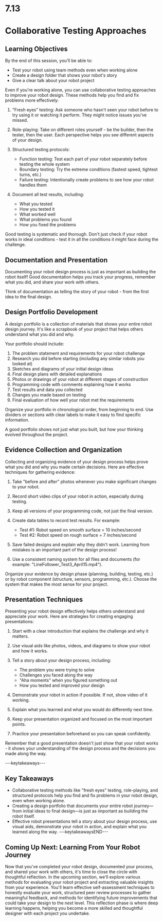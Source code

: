 # 7.13

# Collaborative Testing Approaches

## Learning Objectives

By the end of this session, you'll be able to:
- Test your robot using team methods even when working alone
- Create a design folder that shows your robot's story
- Give a clear talk about your robot project

Even if you're working alone, you can use collaborative testing approaches to improve your robot design. These methods help you find and fix problems more effectively:

1. "Fresh eyes" testing: Ask someone who hasn't seen your robot before to try using it or watching it perform. They might notice issues you've missed.

2. Role-playing: Take on different roles yourself - be the builder, then the tester, then the user. Each perspective helps you see different aspects of your design.

3. Structured testing protocols:
   - Function testing: Test each part of your robot separately before testing the whole system
   - Boundary testing: Try the extreme conditions (fastest speed, tightest turns, etc.)
   - Failure testing: Intentionally create problems to see how your robot handles them

4. Document all test results, including:
   - What you tested
   - How you tested it
   - What worked well
   - What problems you found
   - How you fixed the problems

Good testing is systematic and thorough. Don't just check if your robot works in ideal conditions - test it in all the conditions it might face during the challenge.

## Documentation and Presentation

Documenting your robot design process is just as important as building the robot itself! Good documentation helps you track your progress, remember what you did, and share your work with others.

Think of documentation as telling the story of your robot - from the first idea to the final design.

## Design Portfolio Development

A design portfolio is a collection of materials that shows your entire robot design journey. It's like a scrapbook of your project that helps others understand what you did and why.

Your portfolio should include:

1. The problem statement and requirements for your robot challenge
2. Research you did before starting (including any similar robots you looked at)
3. Sketches and diagrams of your initial design ideas
4. Final design plans with detailed explanations
5. Photos or drawings of your robot at different stages of construction
6. Programming code with comments explaining how it works
7. Test results and data you collected
8. Changes you made based on testing
9. Final evaluation of how well your robot met the requirements

Organize your portfolio in chronological order, from beginning to end. Use dividers or sections with clear labels to make it easy to find specific information.

A good portfolio shows not just what you built, but how your thinking evolved throughout the project.

## Evidence Collection and Organization

Collecting and organizing evidence of your design process helps prove what you did and why you made certain decisions. Here are effective techniques for gathering evidence:

1. Take "before and after" photos whenever you make significant changes to your robot.

2. Record short video clips of your robot in action, especially during testing.

3. Keep all versions of your programming code, not just the final version.

4. Create data tables to record test results. For example:
   - Test #1: Robot speed on smooth surface = 10 inches/second
   - Test #2: Robot speed on rough surface = 7 inches/second

5. Save failed designs and explain why they didn't work. Learning from mistakes is an important part of the design process!

6. Use a consistent naming system for all files and documents (for example: "LineFollower_Test3_April15.mp4").

Organize your evidence by design phase (planning, building, testing, etc.) or by robot component (structure, sensors, programming, etc.). Choose the system that makes the most sense for your project.

## Presentation Techniques

Presenting your robot design effectively helps others understand and appreciate your work. Here are strategies for creating engaging presentations:

1. Start with a clear introduction that explains the challenge and why it matters.

2. Use visual aids like photos, videos, and diagrams to show your robot and how it works.

3. Tell a story about your design process, including:
   - The problem you were trying to solve
   - Challenges you faced along the way
   - "Aha moments" when you figured something out
   - How you tested and improved your design

4. Demonstrate your robot in action if possible. If not, show video of it working.

5. Explain what you learned and what you would do differently next time.

6. Keep your presentation organized and focused on the most important points.

7. Practice your presentation beforehand so you can speak confidently.

Remember that a good presentation doesn't just show that your robot works - it shows your understanding of the design process and the decisions you made along the way.

---keytakeaways---
## Key Takeaways
- Collaborative testing methods like "fresh eyes" testing, role-playing, and structured protocols help you find and fix problems in your robot design, even when working alone.
- Creating a design portfolio that documents your entire robot journey—from initial ideas to final design—is just as important as building the robot itself.
- Effective robot presentations tell a story about your design process, use visual aids, demonstrate your robot in action, and explain what you learned along the way.
---keytakeawaysEND---

## Coming Up Next: Learning From Your Robot Journey
Now that you've completed your robot design, documented your process, and shared your work with others, it's time to close the circle with thoughtful reflection. In the upcoming section, we'll explore various methods for evaluating your robot project and extracting valuable insights from your experience. You'll learn effective self-assessment techniques to honestly evaluate your work, structured peer review processes to gather meaningful feedback, and methods for identifying future improvements that could take your design to the next level. This reflection phase is where deep learning happens, helping you become a more skilled and thoughtful designer with each project you undertake.


